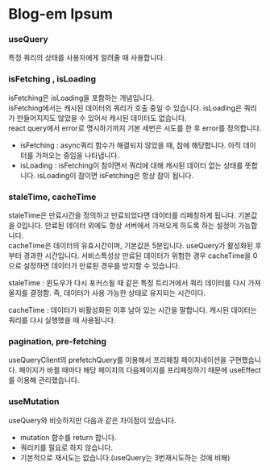 # Blog-em Ipsum

### useQuery

특정 쿼리의 상태를 사용자에게 알려줄 때 사용합니다.

### isFetching , isLoading

isFetching은 isLoading을 포함하는 개념입니다.  
isFetching에서는 캐시된 데이터의 쿼리가 호출 중일 수 있습니다.
isLoading은 쿼리가 만들어지지도 않았을 수 있어서 캐시된 데이터도 없습니다.  
react query에서 error로 명시하기까지 기본 세번은 시도를 한 후 error를 정의합니다.

- isFetching : async쿼리 함수가 해결되지 않았을 때, 참에 해당합니다. 아직 데이터를 가져오는 중임을 나타냅니다.
- isLoading : isFetching이 참이면서 쿼리에 대해 캐시된 데이터 없는 상태를 뜻합니다. isLoading이 참이면 isFetching은 항상 참이 됩니다.

### staleTime, cacheTime

staleTime은 만료시간을 정의하고 만료되었다면 데이터를 리페칭하게 됩니다. 기본값을 0입니다. 만료된 데이터 외에도 항상 서버에서 가져오게 하도록 하는 설정이 가능합니다.  
cacheTime은 데이터의 유효시간이며, 기본값은 5분입니다. useQuery가 활성화된 후 부터 경과한 시간입니다. 서비스특성상 만료된 데이터가 위험한 경우 cacheTime을 0으로 설정하면 데이터가 만료된 경우를 방지할 수 있습니다.

staleTime : 윈도우가 다시 포커스될 때 같은 특정 트리거에서 쿼리 데이터를 다시 가져올지를 결정함. 즉, 데이터가 사용 가능한 상태로 유지되는 시간이다.

cacheTime : 데이터가 비활성화된 이후 남아 있는 시간을 말합니다. 캐시된 데이터는 쿼리를 다시 실행했을 때 사용됩니다.

### pagination, pre-fetching

useQueryClient의 prefetchQuery를 이용해서 프리페칭 페이지네이션을 구현했습니다.
페이지가 바뀔 때마다 해당 페이지의 다음페이지를 프리페칭하기 때문에 useEffect를 이용해 관리했습니다.

### useMutation

useQuery와 비슷하지만 다음과 같은 차이점이 있습니다.

- mutation 함수를 return 합니다.
- 쿼리키를 필요로 하지 않습니다.
- 기본적으로 재시도는 없습니다.(useQuery는 3번재시도하는 것에 비해)
